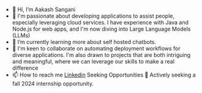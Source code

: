 - 👋 Hi, I’m Aakash Sangani
- 👀 I'm passionate about developing applications to assist people, especially leveraging cloud services. I have experience with Java and Node.js for web apps, and I'm now diving into Large Language Models (LLMs)
- 🌱 I’m currently learning more about self hosted chatbots.
- 💞️ I'm keen to collaborate on automating deployment workflows for diverse applications. I'm also drawn to projects that are both intriguing and meaningful, where we can leverage our skills to make a real difference
- 📫 How to reach me [Linkedin](https://www.linkedin.com/in/aakash-sangani/)
Seeking Opportunities
💬 Actively seeking a fall 2024 internship opportunity.
<!---
AakashSanganiNeu/AakashSanganiNeu is a ✨ special ✨ repository because its `README.md` (this file) appears on your GitHub profile.
You can click the Preview link to take a look at your changes.
--->
